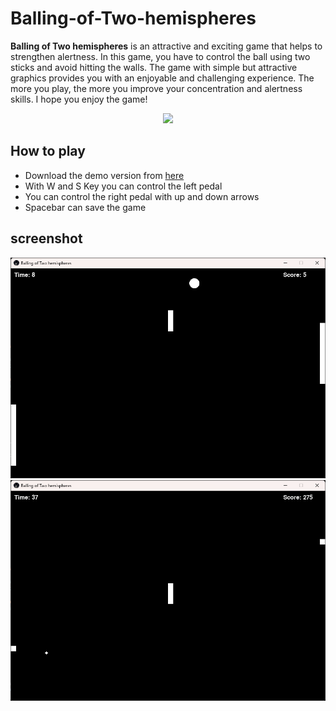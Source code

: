 # Balling-of-Two-hemispheres
**Balling of Two hemispheres** is an attractive and exciting game that helps to strengthen alertness. In this game, you have to control the ball using two sticks and avoid hitting the walls. The game with simple but attractive graphics provides you with an enjoyable and challenging experience. The more you play, the more you improve your concentration and alertness skills. I hope you enjoy the game!

<p align="center">
  <img src="https://github.com/PAB-FA/Balling-of-Two-hemispheres/blob/main/Balling%20of%20two%20hemispheres/ICO.ico"/>
</p>

## How to play
- Download the demo version from [here](https://github.com/PAB-FA/Balling-of-Two-hemispheres/releases/download/V0.10.2/Balling.of.Two.hemispheres.rar)
- With W and S Key you can control the left pedal
- You can control the right pedal with up and down arrows
- Spacebar can save the game


## screenshot

<img src="https://github.com/PAB-FA/Balling-of-Two-hemispheres/blob/main/pic/1.png"/>

<img src="https://github.com/PAB-FA/Balling-of-Two-hemispheres/blob/main/pic/2.png"/>
  
